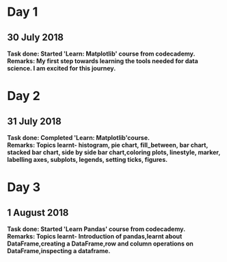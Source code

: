 # Day 1
## 30 July 2018

**Task done: Started 'Learn: Matplotlib' course from codecademy.**  
**Remarks: My first step towards learning the tools needed for data science. I am excited for this journey.**

# Day 2
## 31 July 2018

**Task done: Completed 'Learn: Matplotlib'course.**  
**Remarks: Topics learnt- histogram, pie chart, fill_between, bar chart, stacked bar chart, side by side bar chart,coloring plots, linestyle, marker, labelling axes, subplots, legends, setting ticks, figures.**

# Day 3
## 1 August 2018

**Task done: Started 'Learn Pandas' course from codecademy.**  
**Remarks: Topics learnt- Introduction of pandas,learnt about DataFrame,creating a DataFrame,row and column operations on DataFrame,inspecting a dataframe.**  
